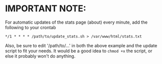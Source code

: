 # IMPORTANT NOTE:

For automatic updates of the stats page (about) every minute, add the following to your crontab

`*/1 * * * * /path/to/update_stats.sh > /var/www/html/stats.txt`

Also, be sure to edit '/path/to/...' in both the above example and the update script to fit your needs.  It would be a good idea to `chmod +x` the script, or else it probably won't do anything.
